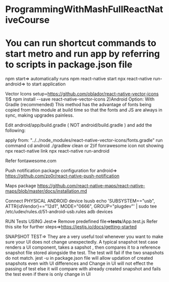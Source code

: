 # ProgrammingWithMashFullReactNativeCourse
# You can run shortcut commands to start metro and run app by referring to scripts in package.json file
npm start=> automatically runs npm react-native start
npx react-native run-android=> to start application

Vector Icons setup=https://github.com/oblador/react-native-vector-icons
1)$ npm install --save react-native-vector-icons
2)Android
Option: With Gradle (recommended)
This method has the advantage of fonts being copied from this module at build time so that the fonts and JS are always in sync, making upgrades painless.

Edit android/app/build.gradle ( NOT android/build.gradle ) and add the following:

apply from: "../../node_modules/react-native-vector-icons/fonts.gradle"
run command
cd android
 ./gradlew clean
or
2)if fonrawesome icon not showing
npx react-native link
npx react-native run-android

Refer fontawesome.com

Push notification package configuration for android=> https://github.com/zo0r/react-native-push-notification

Maps package
https://github.com/react-native-maps/react-native-maps/blob/master/docs/installation.md

Connect PHYSICAL ANDROID device
lsusb
echo 'SUBSYSTEM=="usb", ATTR{idVendor}=="12d1", MODE="0666", GROUP="plugdev"' | sudo tee /etc/udev/rules.d/51-android-usb.rules
adb devices

RUN Tests USING Jest=>
Remove predefined file=>__tests__/App.test.js
Refer this site for further steps=>https://jestjs.io/docs/getting-started

SNAPSHOT TEST=>
They are a very useful tool whenever you want to make sure your UI does not change unexpectedly.
A typical snapshot test case renders a UI component, takes a sapshot , then compares it to a reference snapshot file stored alongside the test.
The test will fail if the two snapshots do not match.
jest -u in package.json file will allow updation of created snapshots even with UI differences and Change in UI will not effect the passing of test else it will compare with already created snapshot and fails the test even if there is only change in UI